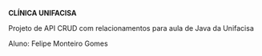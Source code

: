 **CLÍNICA UNIFACISA**

Projeto de API CRUD com relacionamentos para aula de Java da Unifacisa

Aluno: Felipe Monteiro Gomes
